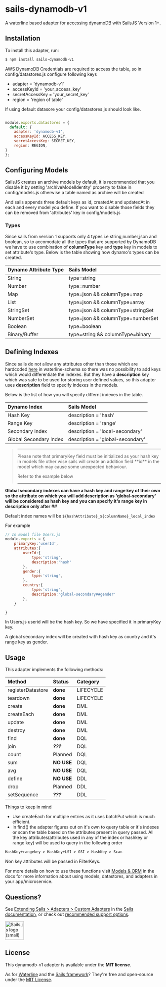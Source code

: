 # sails-dynamodb-v1

A waterline based adapter for accessing dynamoDB with SailsJS Version 1+.

## Installation

To install this adapter, run:

```sh
$ npm install sails-dynamodb-v1
```

AWS DynamoDB Credentials are required to access the table, so in config/datastores.js configure following keys
- adapter = 'dynamodb-v1'
- accessKeyId = 'your_access_key'
- secretAccessKey = 'your_secret_key'
- region = 'region of table'

If using default datasore your config/datastores.js should look like.

```js

module.exports.datastores = {
  default: {
    adapter: 'dynamodb-v1',
    accessKeyId: ACCESS_KEY,
    secretAccessKey: SECRET_KEY,
    region: REGION,
}
};


```

## Configuring Models

SailsJS creates an archive models by default, it is recommended that you disable it by setting 'archiveModelIdentity' property to false in config/models.js otherwise a table named as archive will be created

And sails appends three default keys as id, createdAt and updatedAt in each and every model you define. If you want to disable those fields they can be removed from 'attributes' key in config/models.js

### Types

Since sails from version 1 supports only 4 types i.e string,number,json and boolean, so to accomodate all the types that are supported by DynamoDB we have to use combination of **columnType** key and **type** key in models to set attribute's type.
Below is the table showing how dynamo's types can be created.

| Dynamo Attribute Type | Sails Model                       |
| :-------------------- | :-------------------------------- |
| String                | type=string                       |
| Number                | type=number                       |
| Map                   | type=json && columnType=map                     |
| List                  | type=json && columnType=array     |
| StringSet             | type=json && columnType=stringSet |
| NumberSet             | type=json && columnType=numberSet |
| Boolean               | type=boolean                      |
| Binary/Buffer         | type=string && columnType=binary                    |

## Defining Indexes

Since sails do not allow any attributes other than those which are hardcoded [here](https://github.com/balderdashy/waterline-schema/blob/master/accessible/valid-attribute-properties.js) in waterline-schema so there was no possibility to add keys which would differentiate the indexes.
But they have a **description** key which was safe to be used for storing user defined values, so this adapter uses **description** field to specify indexes in the models.

Below is the list of how you will specify differnt indexes in the table.

| Dynamo Index             | Sails Model                      |
| :----------------------- | :------------------------------- |
| Hash Key                 | description = 'hash'             |
| Range Key                | description = 'range'            |
| Secondary Index          | description = 'local-secondary'        |
| Global Secondary Index | description = 'global-secondary' |

><hr>
> Please note that primaryKey field must be initialized as your hash key in models file other wise sails will create an addition field **id** in the model which may cause some unexpected behaviour.
>
> Refer to the example below 
><hr>

**Global secondary indexes can have a hash key and range key of their own so the attribute on which you will add description as 'global-secondary' will be considered as hash key and you can specify it's range key in description only after ##**

Default index names will be
`${hashAttribute}_${columnName}_local_index`

For example

```js
// In model file Users.js
module.exports = {
    primaryKey:'userId',
    attributes:{
        userId:{
            type:'string',
            description:'hash'
        },
        gender:{
            type:'string',
        },
        country:{
            type:'string',
            description:'global-secondary##gender'
        },
    }

}
```
In Users.js userid will be the hash key. So we have specified it in primaryKey key.

A global secondary index will be created with hash key as country and it's range key as gender.

## Usage

This adapter implements the following methods:

| Method            | Status            | Category  |
| :---------------- | :---------------- | :-------- |
| registerDatastore | __done__ | LIFECYCLE |
| teardown          | __done__ | LIFECYCLE |
| create            | __done__           | DML       |
| createEach        | __done__           | DML       |
| update            | __done__           | DML       |
| destroy           | __done__           | DML       |
| find              | __done__           | DQL       |
| join              | _**???**_         | DQL       |
| count             | Planned           | DQL       |
| sum               | __NO USE__           | DQL       |
| avg               | __NO USE__           | DQL       |
| define            | __NO USE__           | DDL       |
| drop              | Planned           | DDL       |
| setSequence       | _**???**_         | DDL       |

Things to keep in mind
- Use createEach for multiple entries as it uses batchPut which is much efficient.
- In find() the adapter figures out on it's own to query table or it's indexes or scan the table based on the attributes present in query passed. All the key attributes(attributes used in any of the index or hashkey or range key) will be used to query in the following order


```txt
HashKey+rangekey > HashKey+LSI > GSI > HashKey > Scan
```
 Non key attributes will be passed in FilterKeys.
 
For more details on how to use these functions visit [Models & ORM](https://sailsjs.com/docs/concepts/models-and-orm) in the docs for more information about using models, datastores, and adapters in your app/microservice.




## Questions?

See [Extending Sails > Adapters > Custom Adapters](https://sailsjs.com/documentation/concepts/extending-sails/adapters/custom-adapters) in the [Sails documentation](https://sailsjs.com/documentation), or check out [recommended support options](https://sailsjs.com/support).

<a href="https://sailsjs.com" target="_blank" title="Node.js framework for building realtime APIs."><img src="https://github-camo.global.ssl.fastly.net/9e49073459ed4e0e2687b80eaf515d87b0da4a6b/687474703a2f2f62616c64657264617368792e6769746875622e696f2f7361696c732f696d616765732f6c6f676f2e706e67" width=60 alt="Sails.js logo (small)"/></a>



## License

This dynamodb-v1 adapter is available under the **MIT license**.

As for [Waterline](http://waterlinejs.org) and the [Sails framework](https://sailsjs.com)? They're free and open-source under the [MIT License](https://sailsjs.com/license).
